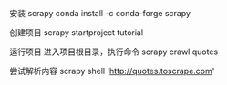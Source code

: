 
安装 scrapy
conda install -c conda-forge scrapy

创建项目
scrapy startproject tutorial

运行项目
进入项目根目录，执行命令
scrapy crawl quotes

尝试解析内容
scrapy shell 'http://quotes.toscrape.com'
